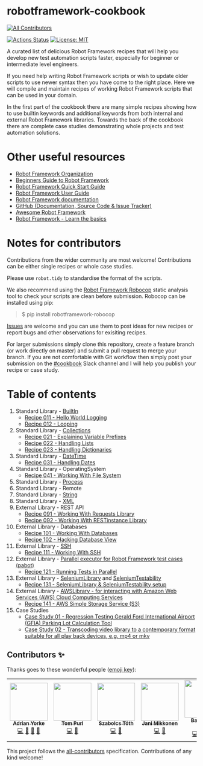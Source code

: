 # robotframework-cookbook
<!-- ALL-CONTRIBUTORS-BADGE:START - Do not remove or modify this section -->
[![All Contributors](https://img.shields.io/badge/all_contributors-5-orange.svg?style=flat-square)](#contributors-)
<!-- ALL-CONTRIBUTORS-BADGE:END -->
[![Actions Status](https://github.com/adrianyorke/robotframework-cookbook/workflows/Continuous%20integration/badge.svg)](https://github.com/adrianyorke/robotframework-cookbook/actions)
[![License: MIT](https://img.shields.io/badge/License-MIT-yellow.svg)](https://opensource.org/licenses/MIT)

A curated list of delicious Robot Framework recipes that will help you develop new test automation scripts faster, especially for beginner or intermediate level engineers.

If you need help writing Robot Framework scripts or wish to update older scripts to use newer syntax then you have come to the right place.  Here we will compile and maintain recipes of working Robot Framework scripts that can be used in your domain.

In the first part of the cookbook there are many simple recipes showing how to use builtin keywords and additional keywords from both internal and external Robot Framework libraries.  Towards the back of the cookbook there are complete case studies demonstrating whole projects and test automation solutions.

# Other useful resources
* [Robot Framework Organization](https://robotframework.org/)
* [Beginners Guide to Robot Framework](https://github.com/robotframework/BeginnersGuide)
* [Robot Framework Quick Start Guide](https://github.com/robotframework/QuickStartGuide/blob/master/QuickStart.rst)
* [Robot Framework User Guide](https://robotframework.org/robotframework/latest/RobotFrameworkUserGuide.html)
* [Robot Framework documentation](https://robotframework.org/robotframework/)
* [GitHub (Documentation, Source Code & Issue Tracker)](https://github.com/robotframework/robotframework)
* [Awesome Robot Framework](https://github.com/fkromer/awesome-robotframework)
* [Robot Framework - Learn the basics](https://dev.szabolcstoth.eu/robotframework-basics/)

# Notes for contributors
Contributions from the wider community are most welcome!  Contributions can be either single recipes or whole case studies.

Please use `robot.tidy` to standardise the format of the scripts.

We also recommend using the [Robot Framework Robocop](https://github.com/MarketSquare/robotframework-robocop) static analysis tool to check your scripts are clean before submission.
Robocop can be installed using pip:
> $ pip install robotframework-robocop

[Issues](https://github.com/adrianyorke/robotframework-cookbook/issues) are welcome and you can use them to post ideas for new recipes or report bugs and other observations for exisiting recipes.

For larger submissions simply clone this repository, create a feature branch (or work directly on master) and submit a pull request to merge your branch.  If you are not comfortable with Git workflow then simply post your submission on the [#cookbook](https://app.slack.com/client/T07PJQ9S7/CU5RQ87K3) Slack channel and I will help you publish your recipe or case study.

# Table of contents
1. Standard Library - [BuiltIn](https://robotframework.org/robotframework/latest/libraries/BuiltIn.html)<br>
   * [Recipe 011 - Hello World Logging](src/section_01/recipe011_hello_world_logging.robot)<br>
   * [Recipe 012 - Looping](src/section_01/recipe012_looping.robot)<br>
1. Standard Library - [Collections](https://robotframework.org/robotframework/latest/libraries/Collections.html)
   * [Recipe 021 - Explaining Variable Prefixes](src/section_02/recipe021_explaining_variable_prefixes.robot)<br>
   * [Recipe 022 - Handling Lists](src/section_02/recipe022_handling_lists.robot)<br>
   * [Recipe 023 - Handling Dictionaries](src/section_02/recipe023_handling_dictionaries.robot)<br>
1. Standard Library - [DateTime](https://robotframework.org/robotframework/latest/libraries/DateTime.html)
   * [Recipe 031 - Handling Dates](src/section_03/recipe031_handling_dates.robot)<br>
1. Standard Library - OperatingSystem
   * [Recipe 041 - Working With File System](src/section_04/recipe041_working_with_file_system.robot)<br>
1. Standard Library - [Process](https://robotframework.org/robotframework/latest/libraries/Process.html)
1. Standard Library - Remote
1. Standard Library - [String](https://robotframework.org/robotframework/latest/libraries/String.html)
1. Standard Library - [XML](https://robotframework.org/robotframework/latest/libraries/XML.html)
1. External Library - REST API
   * [Recipe 091 - Working With Requests Library](src/section_09/recipe091_working_with_requests_library.robot)<br>
   * [Recipe 092 - Working With RESTinstance Library](src/section_09/recipe092_working_with_rest_library.robot)<br>
1. External Library - Databases
   * [Recipe 101 - Working With Databases](src/section_10/recipe101_working_with_databases.robot)<br>
   * [Recipe 102 - Hacking Database View](src/section_10/recipe102_hacking_database_view.robot)<br>
1. External Library - [SSH](https://github.com/robotframework/SSHLibrary)
   * [Recipe 111 - Working With SSH](src/section_11/recipe111_working_with_ssh_library.robot)<br>
1. External Library - [Parallel executor for Robot Framework test cases (pabot)](https://github.com/mkorpela/pabot)<br>
   * [Recipe 121 - Running Tests in Parallel](src/section_12/recipe121_running_tests_in_parallel.robot)<br>
1. External Library - [SeleniumLibrary](https://github.com/robotframework/seleniumlibrary) and [SeleniumTestability](https://github.com/rasjani/robotframework-seleniumtestability)
   * [Recipe 131 - SeleniumLibrary & SeleniumTestability setup](src/section_13/recipe131_selenium_setup.robot)<br>
1. External Library - [AWSLibrary - for interacting with Amazon Web Services (AWS) Cloud Computing Services](https://github.com/teaglebuilt/robotframework-aws)
   * [Recipe 141 - AWS Simple Storage Service (S3)](src/section_14/recipe141_aws_simple_storage_service.robot)<br>
1. Case Studies
   * [Case Study 01 - Regression Testing Gerald Ford International Airport (GFIA) Parking Lot Calculation Tool](src/section_99/casestudy_01/README.md)<br>
   * [Case Study 02 - Transcoding video library to a contemporary format suitable for all play back devices, e.g. mp4 or mkv](src/section_99/casestudy_02/README.md)<br>

## Contributors ✨

Thanks goes to these wonderful people ([emoji key](https://allcontributors.org/docs/en/emoji-key)):

<!-- ALL-CONTRIBUTORS-LIST:START - Do not remove or modify this section -->
<!-- prettier-ignore-start -->
<!-- markdownlint-disable -->
<table>
  <tr>
    <td align="center"><a href="https://github.com/adrianyorke"><img src="https://avatars1.githubusercontent.com/u/30093433?v=4" width="100px;" alt=""/><br /><sub><b>Adrian Yorke</b></sub></a><br /><a href="https://github.com/adrianyorke/robotframework-cookbook/commits?author=adrianyorke" title="Code">💻</a> <a href="https://github.com/adrianyorke/robotframework-cookbook/commits?author=adrianyorke" title="Documentation">📖</a> <a href="#maintenance-adrianyorke" title="Maintenance">🚧</a> <a href="https://github.com/adrianyorke/robotframework-cookbook/pulls?q=is%3Apr+reviewed-by%3Aadrianyorke" title="Reviewed Pull Requests">👀</a></td>
    <td align="center"><a href="http://www.tompurl.com"><img src="https://avatars1.githubusercontent.com/u/588713?v=4" width="100px;" alt=""/><br /><sub><b>Tom Purl</b></sub></a><br /><a href="https://github.com/adrianyorke/robotframework-cookbook/commits?author=tompurl" title="Code">💻</a> <a href="https://github.com/adrianyorke/robotframework-cookbook/commits?author=tompurl" title="Documentation">📖</a></td>
    <td align="center"><a href="http://szabolcstoth.eu"><img src="https://avatars3.githubusercontent.com/u/1639751?v=4" width="100px;" alt=""/><br /><sub><b>Szabolcs Tóth</b></sub></a><br /><a href="https://github.com/adrianyorke/robotframework-cookbook/commits?author=szabolcstoth" title="Code">💻</a> <a href="https://github.com/adrianyorke/robotframework-cookbook/commits?author=szabolcstoth" title="Documentation">📖</a></td>
    <td align="center"><a href="https://rasjani.github.io"><img src="https://avatars3.githubusercontent.com/u/27887?v=4" width="100px;" alt=""/><br /><sub><b>Jani Mikkonen</b></sub></a><br /><a href="https://github.com/adrianyorke/robotframework-cookbook/commits?author=rasjani" title="Code">💻</a> <a href="https://github.com/adrianyorke/robotframework-cookbook/commits?author=rasjani" title="Documentation">📖</a></td>
    <td align="center"><a href="https://github.com/bhirsz"><img src="https://avatars3.githubusercontent.com/u/8532066?v=4" width="100px;" alt=""/><br /><sub><b>Bartłomiej Hirsz</b></sub></a><br /><a href="https://github.com/adrianyorke/robotframework-cookbook/commits?author=bhirsz" title="Code">💻</a> <a href="https://github.com/adrianyorke/robotframework-cookbook/commits?author=bhirsz" title="Documentation">📖</a> <a href="#maintenance-bhirsz" title="Maintenance">🚧</a> <a href="https://github.com/adrianyorke/robotframework-cookbook/pulls?q=is%3Apr+reviewed-by%3Abhirsz" title="Reviewed Pull Requests">👀</a></td>
  </tr>
</table>

<!-- markdownlint-enable -->
<!-- prettier-ignore-end -->
<!-- ALL-CONTRIBUTORS-LIST:END -->

This project follows the [all-contributors](https://github.com/all-contributors/all-contributors) specification. Contributions of any kind welcome!